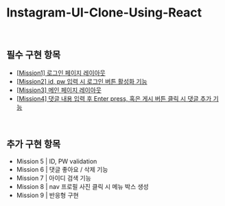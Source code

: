 
# Instagram-UI-Clone-Using-React

<br />

## 필수 구현 항목
- [[Mission1] 로그인 페이지 레이아웃](https://github.com/wecode-bootcamp-korea/westagram-frontend/issues/1)
- [[Mission2] id, pw 입력 시 로그인 버튼 활성화 기능](https://github.com/wecode-bootcamp-korea/westagram-frontend/issues/2)
- [[Mission3] 메인 페이지 레이아웃](https://github.com/wecode-bootcamp-korea/westagram-frontend/issues/3)
- [[Mission4] 댓글 내용 입력 후 Enter press, 혹은 게시 버튼 클릭 시 댓글 추가 기능](https://github.com/wecode-bootcamp-korea/westagram-frontend/issues/4)

<br />

## 추가 구현 항목

- Mission 5 | ID, PW validation
- Mission 6 | 댓글 좋아요 / 삭제 기능
- Mission 7 | 아이디 검색 기능
- Mission 8 | nav 프로필 사진 클릭 시 메뉴 박스 생성
- Mission 9 | 반응형 구현
